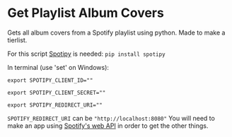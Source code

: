 # Get Playlist Album Covers
Gets all album covers from a Spotify playlist using python. Made to make a tierlist.

For this script [Spotipy](https://spotipy.readthedocs.io/en/master/) is needed:
`pip install spotipy`
  
In terminal (use 'set' on Windows):

`export SPOTIPY_CLIENT_ID=""`

`export SPOTIPY_CLIENT_SECRET=""`

`export SPOTIPY_REDIRECT_URI=""`

`SPOTIFY_REDIRECT_URI` can be `"http://localhost:8080"`
You will need to make an app using [Spotify's web API](https://developer.spotify.com/dashboard/) in order to get the other things.
